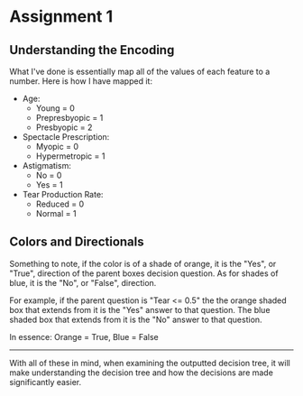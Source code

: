 # Assignment 1
## Understanding the Encoding
What I've done is essentially map all of the values of each feature to a number. Here is how I have mapped it:

- Age:
  - Young = 0
  - Prepresbyopic = 1
  - Presbyopic = 2
- Spectacle Prescription:
  - Myopic = 0
  - Hypermetropic = 1
- Astigmatism:
  - No = 0
  - Yes = 1
- Tear Production Rate:
  - Reduced = 0
  - Normal = 1

## Colors and Directionals

Something to note, if the color is of a shade of orange, it is the "Yes", or "True", direction of the parent boxes decision question. As for shades of blue, it is the "No", or "False", direction.

For example, if the parent question is "Tear <= 0.5" the the orange shaded box that extends from it is the "Yes" answer to that question. The blue shaded box that extends from it is the "No" answer to that question.  

In essence: Orange = True, Blue = False
 

***
With all of these in mind, when examining the outputted decision tree, it will make understanding the decision tree and how the decisions are made significantly easier. 